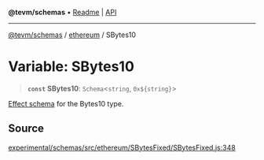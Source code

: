 **@tevm/schemas** • [Readme](../../README.md) \| [API](../../modules.md)

***

[@tevm/schemas](../../README.md) / [ethereum](../README.md) / SBytes10

# Variable: SBytes10

> **`const`** **SBytes10**: `Schema`\<`string`, ```0x${string}```\>

[Effect schema](https://github.com/Effect-TS/schema) for the Bytes10 type.

## Source

[experimental/schemas/src/ethereum/SBytesFixed/SBytesFixed.js:348](https://github.com/evmts/tevm-monorepo/blob/main/experimental/schemas/src/ethereum/SBytesFixed/SBytesFixed.js#L348)
